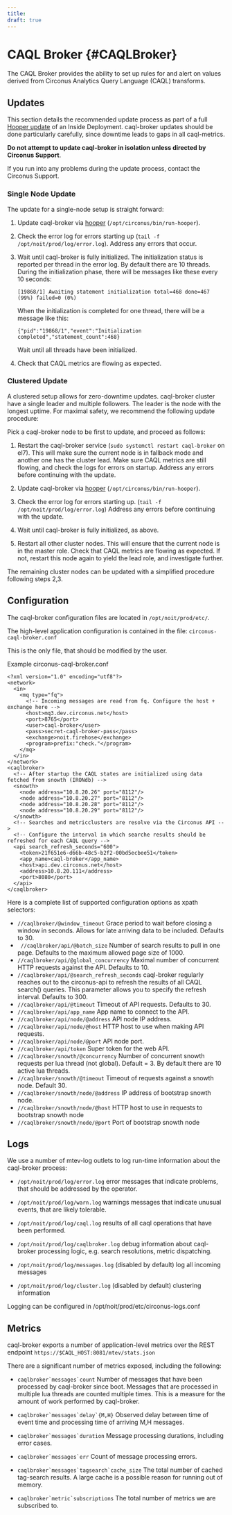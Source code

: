 ```yaml
---
title:
draft: true
---
```


# CAQL Broker {#CAQLBroker}

The CAQL Broker provides the ability to set up rules for and alert on values derived from Circonus Analytics Query Language (CAQL) transforms.

## Updates

This section details the recommended update process as part of a full [Hooper update](../HooperUpdates.md) of an Inside Deployment.
caql-broker updates should be done particularly carefully, since downtime leads to gaps in all caql-metrics.

**Do not attempt to update caql-broker in isolation unless directed by Circonus Support**.

If you run into any problems during the update process, contact the Circonus Support.

### Single Node Update

The update for a single-node setup is straight forward:

1. Update caql-broker via [hooper](../HooperUpdates.md) (`/opt/circonus/bin/run-hooper`).

1. Check the error log for errors starting up (`tail -f /opt/noit/prod/log/error.log`).
   Address any errors that occur.

1. Wait until caql-broker is fully initialized.
   The initialization status is reported per thread in the error log.
   By default there are 10 threads.
   During the initialization phase, there will be messages like these every 10 seconds:
   ```
   [19868/1] Awaiting statement initialization total=468 done=467 (99%) failed=0 (0%)
   ```
   When the initialization is completed for one thread, there will be a message like this:
   ```
   {"pid":"19868/1","event":"Initialization completed","statement_count":468}
   ```
   Wait until all threads have been initialized.

1. Check that CAQL metrics are flowing as expected.

### Clustered Update

A clustered setup allows for zero-downtime updates.
caql-broker cluster have a single leader and multiple followers.
The leader is the node with the longest uptime.
For maximal safety, we recommend the following update procedure:

Pick a caql-broker node to be first to update, and proceed as follows:

1. Restart the caql-broker service (`sudo systemctl restart caql-broker` on el7).
   This will make sure the current node is in fallback mode and another one has the cluster lead.
   Make sure CAQL metrics are still flowing, and check the logs for errors on startup.
   Address any errors before continuing with the update.

1. Update caql-broker via [hooper](../HooperUpdates.md) (`/opt/circonus/bin/run-hooper`).

1. Check the error log for errors starting up. (`tail -f /opt/noit/prod/log/error.log`)
   Address any errors before continuing with the update.

1. Wait until caql-broker is fully initialized, as above.

1. Restart all other cluster nodes. This will ensure that the current node is in the master role.
   Check that CAQL metrics are flowing as expected.
   If not, restart this node again to yield the lead role, and investigate further.

The remaining cluster nodes can be updated with a simplified procedure following steps 2,3.

## Configuration

The caql-broker configuration files are located in `/opt/noit/prod/etc/`.

The high-level application configuration is contained in the file: `circonus-caql-broker.conf`

This is the only file, that should be modified by the user.

Example circonus-caql-broker.conf

```
<?xml version="1.0" encoding="utf8"?>
<network>
  <in>
    <mq type="fq">
      <!-- Incoming messages are read from fq. Configure the host + exchange here -->
      <host>mq3.dev.circonus.net</host>
      <port>8765</port>
      <user>caql-broker</user>
      <pass>secret-caql-broker-pass</pass>
      <exchange>noit.firehose</exchange>
      <program>prefix:"check."</program>
    </mq>
  </in>
</network>
<caqlbroker>
  <!-- After startup the CAQL states are initialized using data fetched from snowth (IRONdb) -->
  <snowth>
    <node address="10.8.20.26" port="8112"/>
    <node address="10.8.20.27" port="8112"/>
    <node address="10.8.20.28" port="8112"/>
    <node address="10.8.20.29" port="8112"/>
  </snowth>
  <!-- Searches and metricclusters are resolve via the Circonus API -->
  <!-- Configure the interval in which searche results should be refreshed for each CAQL query -->
  <api search_refresh_seconds="600">
    <token>21f651e6-d66b-48c5-b2f2-00bd5ecbee51</token>
    <app_name>caql-broker</app_name>
    <host>api.dev.circonus.net</host>
    <address>10.8.20.111</address>
    <port>8080</port>
  </api>
</caqlbroker>
```

Here is a complete list of supported configuration options as xpath selectors:

*  ```//caqlbroker/@window_timeout```
  Grace period to wait before closing a window in seconds. Allows for late arriving data to be included.
  Defaults to 30.
*  ``` //caqlbroker/api/@batch_size```
  Number of search results to pull in one page. Defaults to the maximum allowed page size of 1000.
*  ```//caqlbroker/api/@global_concurrency```
  Maximal number of concurrent HTTP requests against the API.
  Defaults to 10.
*  ```//caqlbroker/api/@search_refresh_seconds```
  caql-broker regularly reaches out to the circonus-api to refresh the results of all CAQL search() queries.
  This parameter allows you to specify the refresh interval.
  Defaults to 300.
*  ```//caqlbroker/api/@timeout```
  Timeout of API requests. Defaults to 30.
*  ```//caqlbroker/api/app_name```
  App name to connect to the API.
*  ```//caqlbroker/api/node/@address```
  API node IP address.
*  ```//caqlbroker/api/node/@host```
  HTTP host to use when making API requests.
*  ```//caqlbroker/api/node/@port```
  API node port.
*  ```//caqlbroker/api/token```
  Super token for the web API.
*  ```//caqlbroker/snowth/@concurrency```
  Number of concurrent snowth requests per lua thread (not global). Default = 3.
  By default there are 10 active lua threads.
*  ```//caqlbroker/snowth/@timeout```
  Timeout of requests against a snowth node. Default 30.
*  ```//caqlbroker/snowth/node/@address```
  IP address of bootstrap snowth node.
*  ```//caqlbroker/snowth/node/@host```
  HTTP host to use in requests to bootstrap snowth node
*  ```//caqlbroker/snowth/node/@port```
  Port of bootstrap snowth node

## Logs

We use a number of mtev-log outlets to log run-time information about the caql-broker process:

* `/opt/noit/prod/log/error.log` error messages that indicate problems,
  that should be addressed by the operator.

* `/opt/noit/prod/log/warn.log` warnings messages that indicate unusual events, that are likely tolerable.

* `/opt/noit/prod/log/caql.log` results of all caql operations that have been performed.

* `/opt/noit/prod/log/caqlbroker.log` debug information about caql-broker processing logic,
  e.g. search resolutions, metric dispatching.

* `/opt/noit/prod/log/messages.log` (disabled by default) log all incoming messages

* `/opt/noit/prod/log/cluster.log` (disabled by default) clustering information

Logging can be configured in /opt/noit/prod/etc/circonus-logs.conf

## Metrics

caql-broker exports a number of application-level metrics over the REST endpoint `https://$CAQL_HOST:8081/mtev/stats.json`

There are a significant number of metrics exposed, including the following:

*  ```caqlbroker`messages`count```
  Number of messages that have been processed by caql-broker since boot.
  Messages that are processed in multiple lua threads are counted multiple times.
  This is a measure for the amount of work performed by caql-broker.

*  ```caqlbroker`messages`delay`{M,H}```
  Observed delay between time of event time and processing time of arriving M,H messages.

*  ```caqlbroker`messages`duration```
  Message processing durations, including error cases.

*  ```caqlbroker`messages`err```
  Count of message processing errors.

*  ```caqlbroker`messages`tagsearch`cache_size```
  The total number of cached tag-search results.
  A large cache is a possible reason for running out of memory.

*  ```caqlbroker`metric`subscriptions```
  The total number of metrics we are subscribed to.
